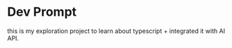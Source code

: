 # Dev Prompt

this is my exploration project to learn about typescript + integrated it with AI API.
